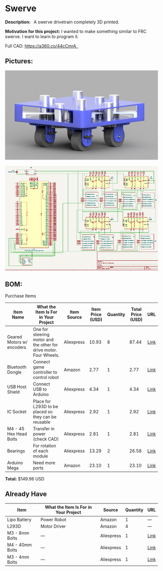 # Swerve

**Description:  ** A swerve drivetrain completely 3D printed.

**Motivation for this project:** I wanted to make something similar to FRC swerve. I want to learn to program it.  

Full CAD: https://a360.co/44cCmrA  

## Pictures:
![Render](Images/render.png)
   
![Schematic](Images/Schematic/good_schematic.png)

## BOM:

Purchase Items

| Item Name                  | What the Item Is For in Your Project                              | Item Source | Item Price (USD) | Quantity | Total Price (USD) | URL |
|---------------------------|---------------------------------------------------------------------|-------------|------------------|----------|--------------------|-----|
| Geared Motors w/ encoders | One for steering motor and the other for drive motor. Four Wheels. | Aliexpress  | 10.93            | 8        | 87.44              | [Link](https://www.aliexpress.com/item/4001314473291.html) |
| Bluetooth Dongle          | Connect game controller to control robot                           | Amazon      | 2.77             | 1        | 2.77               | [Link](https://www.aliexpress.com/item/1005007299146273.html) |
| USB Host Shield           | Connect USB to Arduino                                             | Aliexpress  | 4.34             | 1        | 4.34               | [Link](https://www.aliexpress.com/item/32817563853.html) |
| IC Socket                 | Place for L293D to be placed so they can be reusable               | Aliexpress  | 2.92             | 1        | 2.92               | [Link](https://www.aliexpress.com/item/32863286734.html) |
| M4 - 45 Hex Head Bolts    | Transfer in power (check CAD)                                                                   | Aliexpress  | 2.81             | 1        | 2.81               | [Link](https://www.aliexpress.com/item/32968601031.html) |
| Bearings                  | For rotation of each module                                                                   | Aliexpress  | 13.29            | 2        | 26.58              | [Link](https://www.aliexpress.com/item/1005007420073930.html) |
| Arduino Mega              | Need more ports                                                    | Amazon      | 23.10            | 1        | 23.10              | [Link](https://www.amazon.ca/dp/B01H4ZLZLQ) |

**Total:** $149.96 USD

## Already Have

| Item           | What the Item Is For in Your Project | Source  | Quantity | URL |
|----------------|--------------------------------------|---------|----------|-----|
| Lipo Battery    | Power Robot                         | Amazon  | 1        | —   |
| L293D           | Motor Driver                        | Amazon  | 4        | —   |
| M3 - 8mm Bolts  | —                                   | Aliexpress | 1    | [Link](https://www.aliexpress.com/item/32810872544.html) |
| M4 - 40mm Bolts | —                                   | Aliexpress | 1    | [Link](https://www.aliexpress.com/item/32810872544.html) |
| M3 - 4mm Bolts  | —                                   | Aliexpress | 1    | [Link](https://www.aliexpress.com/item/32810872544.html) |


